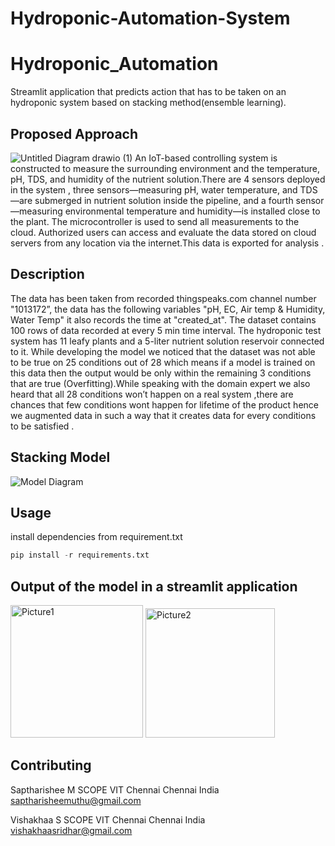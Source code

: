 # Hydroponic-Automation-System
# Hydroponic_Automation
Streamlit application that predicts action that has to be taken on an hydroponic system  based on stacking method(ensemble learning).

## Proposed Approach
![Untitled Diagram drawio (1)](https://user-images.githubusercontent.com/82307484/205106721-9f4c84e6-df04-46e2-bbb8-7c3fb6f8350f.png)
An IoT-based controlling system is constructed to measure the surrounding environment and the temperature, pH, TDS, and humidity of the nutrient solution.There are 4 sensors deployed in the system , three sensors—measuring pH, water temperature, and TDS—are submerged in nutrient solution inside the pipeline, and a fourth sensor—measuring environmental temperature and humidity—is installed close to the plant. The microcontroller is used to send all measurements to the cloud. Authorized users can access and evaluate the data stored on cloud servers from any location via the internet.This data is exported for analysis .
## Description
The data has been taken from recorded thingspeaks.com channel number "1013172”, the data has the following variables "pH, EC, Air temp & Humidity, Water Temp" it also records the time at "created_at". The dataset contains 100 rows of data recorded at every 5 min time interval. The hydroponic test system has 11 leafy plants and a 5-liter nutrient solution reservoir connected to it. While developing the model we noticed that the dataset was not able to be true on 25 conditions out of 28 which means if a model is trained on this data then the output would be only within the remaining 3 conditions that are true (Overfitting).While speaking with the domain expert we also heard that all 28 conditions won’t happen on a real system ,there are chances that few conditions wont happen for lifetime of the product hence we augmented data in such a way that it creates data for every conditions to be satisfied .

## Stacking Model
![Model Diagram](https://user-images.githubusercontent.com/82307484/205106663-87c0e306-b91d-48d8-bfe1-c6dfaf040ea8.png)

## Usage
install dependencies from requirement.txt

```python
pip install -r requirements.txt
```
## Output of the model in a streamlit application
<img width="212" alt="Picture1" src="https://user-images.githubusercontent.com/82307484/205107795-0aac4879-df1b-49dd-8e51-40a5dbaa40b3.png">
<img width="207" alt="Picture2" src="https://user-images.githubusercontent.com/82307484/205107814-6b499e58-e17f-40cb-ba33-684e2327848d.png">

## Contributing

Saptharishee M 
SCOPE
VIT Chennai
Chennai India
saptharisheemuthu@gmail.com

 
Vishakhaa S
SCOPE
VIT Chennai
Chennai India
vishakhaasridhar@gmail.com

 

